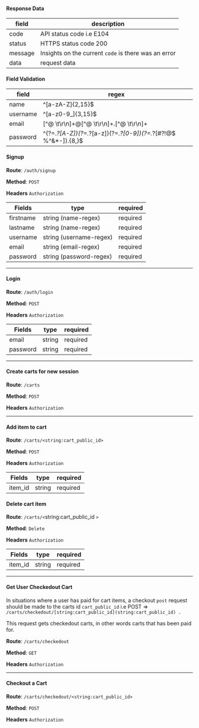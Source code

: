 #### Response Data

| field   | description                                            |
| ------- | ------------------------------------------------------ |
| code    | API status code i.e E104                               |
| status  | HTTPS status code 200                                  |
| message | Insights on the current `code` is there was an error |
| data    | request data                                          |

#### Field Validation

| field    | regex                                                             |
| -------- | ----------------------------------------------------------------- |
| name     | ^[a-zA-Z]{2,15}$                                                  |
| username | ^[a-z0-9_]{3,15}$                                                 |
| email    | [^@ \t\r\n]+@[^@ \t\r\n]+\.[^@ \t\r\n]+                           |
| password | ^(?=.*?[A-Z])(?=.*?[a-z])(?=.*?[0-9])(?=.*?[#?!@$ %^&*-]).{8,}$ |

#### Signup

**Route**: `/auth/signup`

**Method**: `POST`

**Headers** `Authorization`

| Fields    | type                    | required |
| --------- | ----------------------- | -------- |
| firstname | string (name-regex)     | required |
| lastname  | string (name-regex)     | required |
| username  | string (username-regex) | required |
| email     | string (email-regex)    | required |
| password  | string (password-regex) | required |

---

#### Login

**Route**: `/auth/login`

**Method**: `POST`

**Headers** `Authorization`

| Fields   | type   | required |
| -------- | ------ | -------- |
| email    | string | required |
| password | string | required |

---

#### Create carts for new session

**Route**: `/carts`

**Method**: `POST`

**Headers** `Authorization`

---

#### Add item to cart

**Route**: `/carts/<string:cart_public_id>`

**Method**: `POST`

**Headers** `Authorization`

| Fields  | type   | required |
| ------- | ------ | -------- |
| item_id | string | required |

#### Delete cart item

**Route**: `/carts/<`string:cart_public_id `>`

**Method**: `Delete`

**Headers** `Authorization`

| Fields  | type   | required |
| ------- | ------ | -------- |
| item_id | string | required |

---

#### Get User Checkedout Cart

In situations where a user has paid for cart items, a checkout `post` request should be made to the carts id `cart_public_id` i.e POST => ``/carts/checkedout/[string:cart_public_id](string:cart_public_id) .``

This request gets checkedout carts, in other words carts that has been paid for.

**Route**: `/carts/checkedout`

**Method**: `GET`

**Headers** `Authorization`

---

#### Checkout a Cart

**Route**: `/carts/checkedout/<string:cart_public_id>`

**Method**: `POST`

**Headers** `Authorization`
